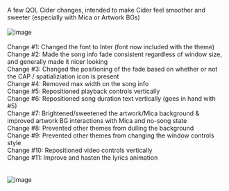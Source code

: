 A few QOL Cider changes, intended to make Cider feel smoother and sweeter (especially with Mica or Artwork BGs)<br>
<br>
![image](https://user-images.githubusercontent.com/23534814/170810208-0aa54fc8-7b79-4271-892c-d1fd6afee7af.png)
<br>
<br>
Change #1: Changed the font to Inter (font now included with the theme)<br>
Change #2: Made the song info fade consistent regardless of window size, and generally made it nicer looking<br>
Change #3: Changed the positioning of the fade based on whether or not the CAP / spatializiation icon is present<br>
Change #4: Removed max width on the song info<br>
Change #5: Repositioned playback controls vertically<br>
Change #6: Repositioned song duration text vertically (goes in hand with #5)<br>
Change #7: Brightened/sweetened the artwork/Mica background & improved artwork BG interactions with Mica and no-song state<br>
Change #8: Prevented other themes from dulling the background<br>
Change #9: Prevented other themes from changing the window controls style<br>
Change #10: Repositioned video controls vertically<br>
Change #11: Improve and hasten the lyrics animation<br>
<br>
<br>
![image](https://user-images.githubusercontent.com/23534814/170810323-ade3d173-ce11-4070-b1be-ad7e122a3180.png)
